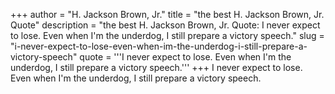 +++
author = "H. Jackson Brown, Jr."
title = "the best H. Jackson Brown, Jr. Quote"
description = "the best H. Jackson Brown, Jr. Quote: I never expect to lose. Even when I'm the underdog, I still prepare a victory speech."
slug = "i-never-expect-to-lose-even-when-im-the-underdog-i-still-prepare-a-victory-speech"
quote = '''I never expect to lose. Even when I'm the underdog, I still prepare a victory speech.'''
+++
I never expect to lose. Even when I'm the underdog, I still prepare a victory speech.
